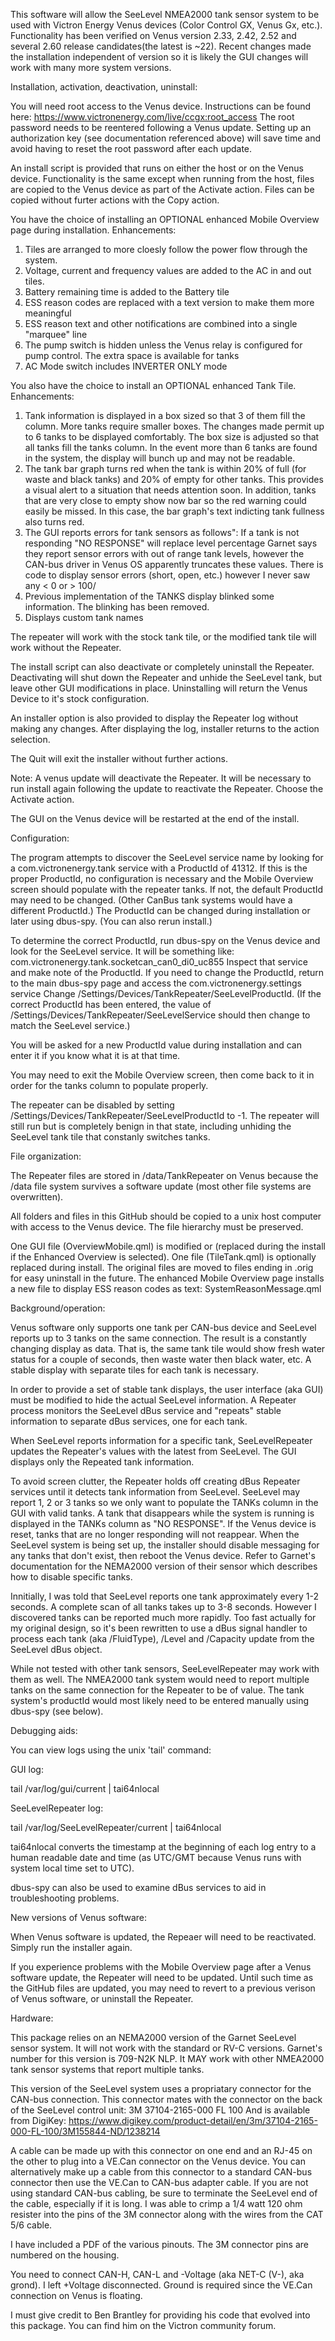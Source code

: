 This software will allow the SeeLevel NMEA2000 tank sensor system to be used with
Victron Energy Venus devices (Color Control GX, Venus Gx, etc.).
Functionality has been verified on Venus version 2.33, 2.42, 2.52 and several 2.60 release candidates(the latest is ~22). Recent changes made the installation independent of version so it is likely the GUI changes will work with many more system versions.

Installation, activation, deactivation, uninstall:

You will need root access to the Venus device. Instructions can be found here:
https://www.victronenergy.com/live/ccgx:root_access
The root password needs to be reentered following a Venus update.
Setting up an authorization key (see documentation referenced above) will save time and avoid having to reset the root password after each update.

An install script is provided that runs on either the host or on the Venus device. Functionality is the same except when running from the host, files are copied to the Venus device as part of the Activate action. Files can be copied without furter actions with the Copy action.

You have the choice of installing an OPTIONAL enhanced Mobile Overview page during installation. Enhancements:

1) Tiles are arranged to more cloesly follow the power flow through the system.
2) Voltage, current and frequency values are added to the AC in and out tiles.
3) Battery remaining time is added to the Battery tile
4) ESS reason codes are replaced with a text version to make them more meaningful
5) ESS reason text and other notifications are combined into a single "marquee" line
6) The pump switch is hidden unless the Venus relay is configured for pump control. The extra space is available for tanks
7) AC Mode switch includes INVERTER ONLY mode

You also have the choice to install an OPTIONAL enhanced Tank Tile. Enhancements:

1) Tank information is displayed in a box sized so that 3 of them fill the column. More tanks require smaller boxes. The changes made permit up to 6 tanks to be displayed comfortably. The box size is adjusted so that all tanks fill the tanks column. In the event more than 6 tanks are found in the system, the display will bunch up and may not be readable.
2) The tank bar graph turns red when the tank is within 20% of full (for waste and black tanks) and 20% of empty for other tanks. This provides a visual alert to a situation that needs attention soon. In addition, tanks that are very close to empty show now bar so the red warning could easily be missed. In this case, the bar graph's text indicting tank fullness also turns red.
3) The GUI reports errors for tank sensors as follows":
  If a tank is not responding "NO RESPONSE" will replace level percentage
  Garnet says they report sensor errors with out of range tank levels, however the CAN-bus driver in Venus OS apparently
  truncates these values. There is code to display sensor errors (short, open, etc.) however I never saw any < 0 or > 100/
4) Previous implementation of the TANKS display blinked some information. The blinking has been removed.
5) Displays custom tank names

The repeater will work with the stock tank tile, or the modified tank tile will work without the Repeater.

The install script can also deactivate or completely uninstall the Repeater.
Deactivating will shut down the Repeater and unhide the SeeLevel tank, but leave other GUI modifications in place.
Uninstalling will return the Venus Device to it's stock configuration.

An installer option is also provided to display the Repeater log without making any changes. After displaying the log, installer returns to the action selection.

The Quit will exit the installer without further actions.

Note: A venus update will deactivate the Repeater. It will be necessary to run install again following the update to reactivate the Repeater. Choose the Activate action.

The GUI on the Venus device will be restarted at the end of the install.


Configuration:

The program attempts to discover the SeeLevel service name by looking for a com.victronenergy.tank service with a ProductId of 41312.
If this is the proper ProductId, no configuration is necessary and the Mobile Overview screen should populate with the repeater tanks. If not, the default ProductId may need to be changed. (Other CanBus tank systems would have a different ProductId.)
The ProductId can be changed during installation or later using dbus-spy. (You can also rerun install.)

To determine the correct ProductId, run dbus-spy on the Venus device and look for the SeeLevel service.
It will be something like: com.victronenergy.tank.socketcan_can0_di0_uc855
Inspect that service and make note of the ProductId.
 If you need to change the ProductId, return to the main dbus-spy page
    and access the com.victronenergy.settings service
Change /Settings/Devices/TankRepeater/SeeLevelProductId.
(If the correct ProductId has been entered, the value of /Settings/Devices/TankRepeater/SeeLevelService should then change to match the SeeLevel service.)

You will be asked for a new ProductId value during installation and can enter it if you know what it is at that time.

You may need to exit the Mobile Overview screen, then come back to it in order for the tanks column to populate properly.

The repeater can be disabled by setting /Settings/Devices/TankRepeater/SeeLevelProductId to -1. The repeater will still run but is completely benign in that state, including unhiding the SeeLevel tank tile that constanly switches tanks.


File organization:

The Repeater files are stored in /data/TankRepeater on Venus because the /data file system survives a software update (most other file systems are overwritten).

All folders and files in this GitHub should be copied to a unix host computer with access to the Venus device. The file hierarchy must be preserved.

One GUI file (OverviewMobile.qml) is modified or (replaced during the install if the Enhanced Overview is selected).
One file (TileTank.qml) is optionally replaced during install.
The original files are moved to files ending in .orig for easy uninstall in the future.
The enhanced Mobile Overview page installs a new file to display ESS reason codes as text: SystemReasonMessage.qml


Background/operation:

Venus software only supports one tank per CAN-bus device and SeeLevel reports up to 3 tanks on the same connection. The result is a constantly changing display as data. That is, the same tank tile would show fresh water status for a couple of seconds, then waste water then black water, etc. A stable display with separate tiles for each tank is necessary.

In order to provide a set of stable tank displays, the user interface (aka GUI) must be modified to hide the actual SeeLevel information.  A Repeater process monitors the SeeLevel dBus service and "repeats" stable information to separate dBus services, one for each tank.

When SeeLevel reports information for a specific tank, SeeLevelRepeater updates the Repeater's values with the latest from SeeLevel. The GUI displays only the Repeated tank information.

To avoid screen clutter, the Repeater holds off creating dBus Repeater services until it detects tank information from SeeLevel. SeeLevel may report 1, 2 or 3 tanks so we only want to populate the TANKs column in the GUI with valid tanks. A tank that disappears while the system is running is displayed in the TANKs column as "NO RESPONSE". If the Venus device is reset, tanks that are no longer responding will not reappear. When the SeeLevel system is being set up, the installer should disable messaging for any tanks that don't exist, then reboot the Venus device. Refer to Garnet's documentation for the NEMA2000 version of their sensor which describes how to disable specific tanks.

Innitially, I was told that SeeLevel reports one tank approximately every 1-2 seconds. A complete scan of all tanks takes up to 3-8 seconds. However I discovered tanks can be reported much more rapidly. Too fast actually for my original design, so it's been rewritten to use a dBus signal handler to process each tank (aka /FluidType), /Level and /Capacity update from the SeeLevel dBus object.

While not tested with other tank sensors, SeeLevelRepeater may work with them as well. The NMEA2000 tank system would need to report multiple tanks on the same connection for the Repeater to be of value. The tank system's productId would most likely need to be entered manually using dbus-spy (see below).


Debugging aids:

You can view logs using the unix 'tail' command:

GUI log:

tail /var/log/gui/current | tai64nlocal

SeeLevelRepeater log:

tail /var/log/SeeLevelRepeater/current | tai64nlocal

tai64nlocal converts the timestamp at the beginning of each log entry to a human readable date and time (as UTC/GMT because Venus runs with system local time set to UTC).

dbus-spy can also be used to examine dBus services to aid in troubleshooting problems.


New versions of Venus software:

When Venus software is updated, the Repeaer will need to be reactivated. Simply run the installer again.

If you experience problems with the Mobile Overview page after a Venus software update, the Repeater will need to be updated. Until such time as the GitHub files are updated, you may need to revert to a previous verison of Venus software, or uninstall the Repeater.


Hardware:

This package relies on an NEMA2000 version of the Garnet SeeLevel sensor system. It will not work with the standard or RV-C versions. Garnet's number for this version is 709-N2K NLP. It MAY work with other NMEA2000 tank sensor systems that report multiple tanks.

This version of the SeeLevel system uses a propriatary connector for the CAN-bus connection.
This connector mates with the connector on the back of the SeeLevel control unit: 3M 37104-2165-000 FL 100
And is available from DigiKey: https://www.digikey.com/product-detail/en/3m/37104-2165-000-FL-100/3M155844-ND/1238214

A cable can be made up with this connector on one end and an RJ-45 on the other to plug into a VE.Can connector on the Venus device. You can alternatively make up a cable from this connector to a standard CAN-bus connector then use the VE.Can to CAN-bus adapter cable. If you are not using standard CAN-bus cabling, be sure to terminate the SeeLevel end of the cable, especially if it is long. I was able to crimp a 1/4 watt 120 ohm resister into the pins of the 3M connector along with the wires from the CAT 5/6 cable.

I have included a PDF of the various pinouts. The 3M connector pins are numbered on the housing.

You need to connect CAN-H, CAN-L and -Voltage (aka NET-C (V-), aka grond). I left +Voltage disconnected. Ground is required since the VE.Can connection on Venus is floating.


I must give credit to Ben Brantley for providing his code that evolved into this package. You can find him on the Victron community forum.

